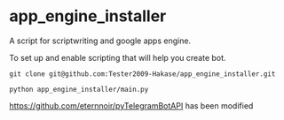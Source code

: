 # app_engine_installer
A script for scriptwriting and google apps engine.

To set up and enable scripting that will help you create bot.

```git clone git@github.com:Tester2009-Hakase/app_engine_installer.git```

```python app_engine_installer/main.py```

https://github.com/eternnoir/pyTelegramBotAPI has been modified
